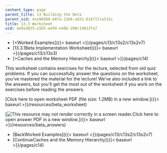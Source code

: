 ```yaml
---
content_type: page
parent_title: 13 Building the Beta
parent_uid: 4ce90d60-68fa-22b6-ad31-616717ca515c
title: 13.3 Worksheet
uid: ae8a3025-a1b5-ae94-e48b-280c14812fa7
---
```


*   [\<Worked Examples]({{< baseurl >}}/pages/c13/c13s2/c13s2v7)
*   [13.3.1Beta Implementation Worksheet]({{< baseurl >}}/pages/c13/c13s3)
*   [\>Caches and the Memory Hierarchy]({{< baseurl >}}/pages/c14)

This worksheet contains exercises for the lecture, selected from old quiz problems. If you can successfully answer the questions on the worksheet, you’ve mastered the material for the lecture! We’ve also included a link to the answers, but you’ll get the most out of the worksheet if you work on the exercises before reading the answers.

[Click here to open worksheet PDF (file size: 1.2MB) in a new window.]({{< baseurl >}}/resources/beta_worksheet)

[![This resource may not render correctly in a screen reader.](/images/inacessible.gif)Click here to open answer PDF in a new window.]({{< baseurl >}}/resources/beta_answers)

*   [BackWorked Examples]({{< baseurl >}}/pages/c13/c13s2/c13s2v7)
*   [ContinueCaches and the Memory Hierarchy]({{< baseurl >}}/pages/c14)